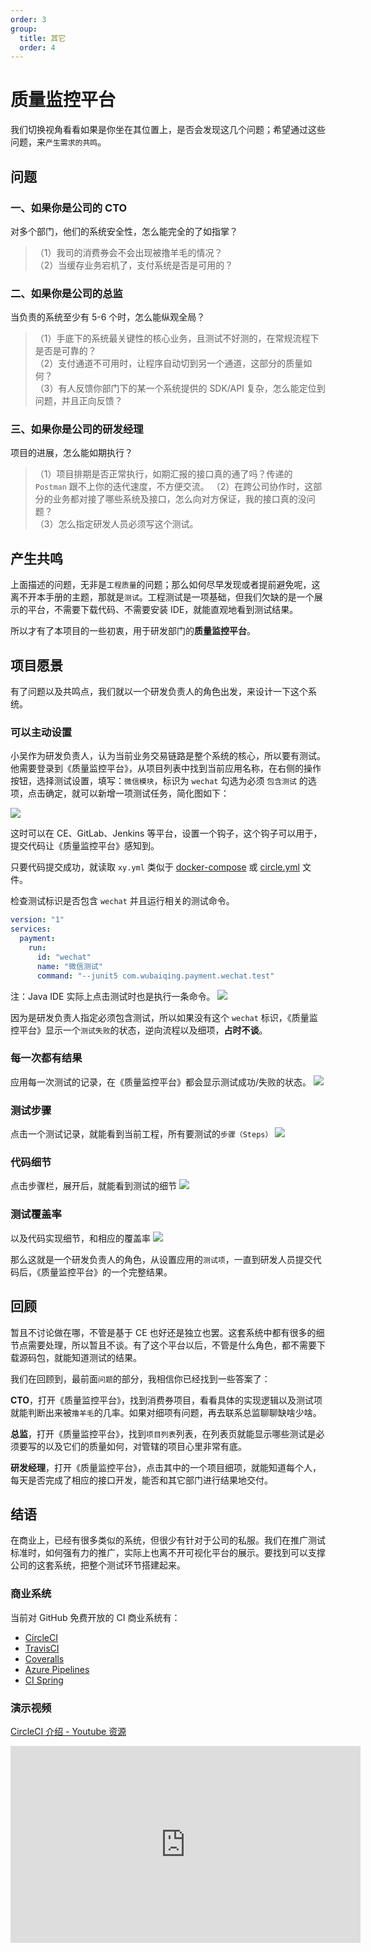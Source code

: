 ```yaml
---
order: 3
group:
  title: 其它
  order: 4
---
```


# 质量监控平台

我们切换视角看看如果是你坐在其位置上，是否会发现这几个问题；希望通过这些问题，来`产生需求的共鸣`。

## 问题

### 一、如果你是公司的 CTO

对多个部门，他们的系统安全性，怎么能完全的了如指掌？

> （1）我司的消费券会不会出现被撸羊毛的情况？  
> （2）当缓存业务宕机了，支付系统是否是可用的？

### 二、如果你是公司的总监

当负责的系统至少有 5-6 个时，怎么能纵观全局？

> （1）手底下的系统最关键性的核心业务，且测试不好测的，在常规流程下是否是可靠的？  
> （2）支付通道不可用时，让程序自动切到另一个通道，这部分的质量如何？  
> （3）有人反馈你部门下的某一个系统提供的 SDK/API 复杂，怎么能定位到问题，并且正向反馈？

### 三、如果你是公司的研发经理

项目的进展，怎么能如期执行？

> （1）项目排期是否正常执行，如期汇报的接口真的通了吗？传递的 `Postman` 跟不上你的迭代速度，不方便交流。
> （2）在跨公司协作时，这部分的业务都对接了哪些系统及接口，怎么向对方保证，我的接口真的没问题？  
> （3）怎么指定研发人员必须写这个测试。

## 产生共鸣

上面描述的问题，无非是`工程质量`的问题；那么如何尽早发现或者提前避免呢，这离不开本手册的主题，那就是`测试`。工程测试是一项基础，但我们欠缺的是一个展示的平台，不需要下载代码、不需要安装 IDE，就能直观地看到测试结果。

所以才有了本项目的一些初衷，用于研发部门的**质量监控平台**。

## 项目愿景

有了问题以及共鸣点，我们就以一个研发负责人的角色出发，来设计一下这个系统。

### 可以主动设置

小吴作为研发负责人，认为当前业务交易链路是整个系统的核心，所以要有测试。他需要登录到《质量监控平台》，从项目列表中找到当前应用名称，在右侧的操作按钮，选择测试设置，填写：`微信模块`，标识为 `wechat` 勾选为必须 `包含测试` 的选项，点击确定，就可以新增一项测试任务，简化图如下：

![](http://qn.40zhe.com/20200307152047.png)

这时可以在 CE、GitLab、Jenkins 等平台，设置一个钩子，这个钩子可以用于，提交代码让《质量监控平台》感知到。  

只要代码提交成功，就读取 `xy.yml` 类似于 [docker-compose](https://docs.docker.com/compose/reference/overview/) 或 [circle.yml](https://github.com/wubaiqing/zaobao/blob/master/circle.yml) 文件。

检查测试标识是否包含 `wechat` 并且运行相关的测试命令。

```yml
version: "1"
services:
  payment:
    run:
      id: "wechat"
      name: "微信测试"
      command: "--junit5 com.wubaiqing.payment.wechat.test"
```

注：Java IDE 实际上点击测试时也是执行一条命令。
![](http://qn.40zhe.com/20200307153724.png)

因为是研发负责人指定必须包含测试，所以如果没有这个 `wechat` 标识，《质量监控平台》显示一个`测试失败`的状态，逆向流程以及细项，**占时不谈**。

### 每一次都有结果

应用每一次测试的记录，在《质量监控平台》都会显示测试成功/失败的状态。
![](http://qn.40zhe.com/20200309120039.png)

### 测试步骤

点击一个测试记录，就能看到当前工程，所有要测试的`步骤（Steps）`
![](http://qn.40zhe.com/20200307143634.png)

### 代码细节

点击步骤栏，展开后，就能看到测试的细节
![](http://qn.40zhe.com/20200307143715.png)

### 测试覆盖率

以及代码实现细节，和相应的覆盖率
![](http://qn.40zhe.com/20200307145828.png)

那么这就是一个研发负责人的角色，从设置应用的`测试项`，一直到研发人员提交代码后，《质量监控平台》的一个完整结果。

## 回顾

暂且不讨论做在哪，不管是基于 CE 也好还是独立也罢。这套系统中都有很多的细节点需要处理，所以暂且不谈。有了这个平台以后，不管是什么角色，都不需要下载源码包，就能知道测试的结果。

我们在回顾到，最前面`问题`的部分，我相信你已经找到一些答案了：

**CTO**，打开《质量监控平台》，找到消费券项目，看看具体的实现逻辑以及测试项就能判断出来被`撸羊毛`的几率。如果对细项有问题，再去联系总监聊聊缺啥少啥。

**总监**，打开《质量监控平台》，找到`项目列表`列表，在列表页就能显示哪些测试是必须要写的以及它们的质量如何，对管辖的项目心里非常有底。

**研发经理**，打开《质量监控平台》，点击其中的一个项目细项，就能知道每个人，每天是否完成了相应的接口开发，能否和其它部门进行结果地交付。

## 结语

在商业上，已经有很多类似的系统，但很少有针对于公司的私服。我们在推广测试标准时，如何强有力的推广，实际上也离不开可视化平台的展示。要找到可以支撑公司的这套系统，把整个测试环节搭建起来。

### 商业系统

当前对 GitHub 免费开放的 CI 商业系统有：

- [CircleCI](https://circleci.com/)
- [TravisCI](https://www.travis-ci.org/)
- [Coveralls](https://coveralls.io/)
- [Azure Pipelines](https://azure.microsoft.com/zh-cn/services/devops/pipelines/)
- [CI Spring](https://ci.spring.io/)

### 演示视频

[CircleCI 介绍 - Youtube 资源](https://www.youtube.com/watch?v=CB7vnoXI0pE)

<iframe width="560" height="315" src="https://www.youtube.com/embed/CB7vnoXI0pE" frameborder="0" allow="accelerometer; autoplay; encrypted-media; gyroscope; picture-in-picture" allowfullscreen></iframe>
